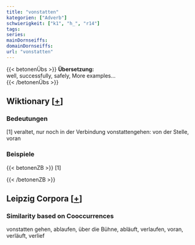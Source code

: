 ```yaml
---
title: "vonstatten"
kategorien: ["Adverb"]
schwierigkeit: ["k1", "h_", "r14"]
tags:
series:
mainDornseiffs:
domainDornseiffs:
url: "vonstatten"
---
```


{{< betonenÜbs >}}
**Übersetzung:**  
well, successfully, safely, More examples...  
{{< /betonenÜbs >}}

## Wiktionary [[+](https://de.wiktionary.org/wiki/vonstatten)]

### Bedeutungen
[1] veraltet, nur noch in der Verbindung vonstattengehen: von der Stelle, voran  

### Beispiele
{{< betonenZB >}}
[1]  

{{< /betonenZB >}}

## Leipzig Corpora [[+](https://corpora.uni-leipzig.de/en/res?word=vonstatten&corpusId=deu_newscrawl-public_2018)]


### Similarity based on Cooccurrences
vonstatten gehen, ablaufen, über die Bühne, abläuft, verlaufen, voran, verläuft, verlief

